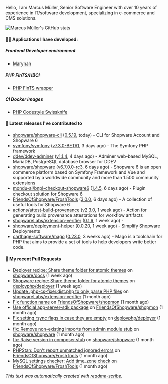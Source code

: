 Hello, I am Marcus Müller, Senior Software Engineer with over 10 years of experience in IT/software development, specializing in e-commerce and CMS solutions.

![Marcus Müller's GitHub stats](https://github-readme-stats-six-peach-60.vercel.app/api?username=M-arcus&show=reviews,prs_merged,prs_merged_percentage&show_icons=true&rank_icon=default&number_format=long&disable_animations=true&cache_seconds=86400)

#### 👨‍💻 Applications I have developed:

##### Frontend Developer environment
- [Marynah](https://github.com/M-arcus/Marynah)

##### PHP FinTS/HBCI
- [PHP FinTS wrapper](https://github.com/M-arcus/php-fints-wrapper)

##### CI Docker images
- [PHP Codestyle Swissknife](https://github.com/M-arcus/php-codestyle-swissknife-docker)

#### 🔭 Latest releases I've contributed to

- [shopware/shopware-cli](https://github.com/shopware/shopware-cli) ([0.5.19](https://github.com/shopware/shopware-cli/releases/tag/0.5.19), today) - CLI for Shopware Account and Shopware 6
- [symfony/symfony](https://github.com/symfony/symfony) ([v7.3.0-BETA1](https://github.com/symfony/symfony/releases/tag/v7.3.0-BETA1), 3 days ago) - The Symfony PHP framework
- [ddev/ddev-adminer](https://github.com/ddev/ddev-adminer) ([v1.1.4](https://github.com/ddev/ddev-adminer/releases/tag/v1.1.4), 4 days ago) - Adminer web-based MySQL, MariaDB, PostgreSQL database browser for DDEV
- [shopware/shopware](https://github.com/shopware/shopware) ([v6.7.0.0-rc3](https://github.com/shopware/shopware/releases/tag/v6.7.0.0-rc3), 6 days ago) - Shopware 6 is an open commerce platform based on Symfony Framework and Vue and supported by a worldwide community and more than 1.500 community extensions
- [mondu-ai/bnpl-checkout-shopware6](https://github.com/mondu-ai/bnpl-checkout-shopware6) ([1.4.5](https://github.com/mondu-ai/bnpl-checkout-shopware6/releases/tag/1.4.5), 6 days ago) - Plugin checkout solution for Shopware 6
- [FriendsOfShopware/FroshTools](https://github.com/FriendsOfShopware/FroshTools) ([3.0.0](https://github.com/FriendsOfShopware/FroshTools/releases/tag/3.0.0), 6 days ago) - A collection of useful tools for Shopware 6
- [actions/attest-build-provenance](https://github.com/actions/attest-build-provenance) ([v2.3.0](https://github.com/actions/attest-build-provenance/releases/tag/v2.3.0), 1 week ago) - Action for generating build provenance attestations for workflow artifacts
- [shopwareLabs/extension-verifier](https://github.com/shopwareLabs/extension-verifier) ([0.1.6](https://github.com/shopwareLabs/extension-verifier/releases/tag/0.1.6), 1 week ago) - 
- [shopware/deployment-helper](https://github.com/shopware/deployment-helper) ([0.0.20](https://github.com/shopware/deployment-helper/releases/tag/0.0.20), 1 week ago) - Simplify Shopware Deployments
- [carthage-software/mago](https://github.com/carthage-software/mago) ([0.23.0](https://github.com/carthage-software/mago/releases/tag/0.23.0), 3 weeks ago) - Mago is a toolchain for PHP that aims to provide a set of tools to help developers write better code.

#### 🔨 My recent Pull Requests

- [Deployer recipe: Share theme folder for atomic themes](https://github.com/shopware/docs/pull/1759) on [shopware/docs](https://github.com/shopware/docs) (1 week ago)
- [Shopware recipe: Share theme folder for atomic themes](https://github.com/deployphp/deployer/pull/4059) on [deployphp/deployer](https://github.com/deployphp/deployer) (1 week ago)
- [Update .php-cs-fixer.dist.php to only parse PHP files](https://github.com/shopwareLabs/extension-verifier/pull/38) on [shopwareLabs/extension-verifier](https://github.com/shopwareLabs/extension-verifier) (1 month ago)
- [Fix function name](https://github.com/FriendsOfShopware/shopmon/pull/408) on [FriendsOfShopware/shopmon](https://github.com/FriendsOfShopware/shopmon) (1 month ago)
- [Use official app-server-sdk package](https://github.com/FriendsOfShopware/shopmon/pull/406) on [FriendsOfShopware/shopmon](https://github.com/FriendsOfShopware/shopmon) (1 month ago)
- [Fix setting rsync flags in case they are empty](https://github.com/deployphp/deployer/pull/4044) on [deployphp/deployer](https://github.com/deployphp/deployer) (1 month ago)
- [fix: Remove non-existing imports from admin module stub](https://github.com/shopware/shopware/pull/7932) on [shopware/shopware](https://github.com/shopware/shopware) (1 month ago)
- [fix: Raise version in composer.stub](https://github.com/shopware/shopware/pull/7930) on [shopware/shopware](https://github.com/shopware/shopware) (1 month ago)
- [PHPStan: Don&#39;t report unmatched ignored errors](https://github.com/FriendsOfShopware/FroshTools/pull/323) on [FriendsOfShopware/FroshTools](https://github.com/FriendsOfShopware/FroshTools) (1 month ago)
- [MySQL settings checker: Add time_zone check](https://github.com/FriendsOfShopware/FroshTools/pull/321) on [FriendsOfShopware/FroshTools](https://github.com/FriendsOfShopware/FroshTools) (1 month ago)

*This text was automatically created with [readme-scribe](https://github.com/muesli/readme-scribe).*
